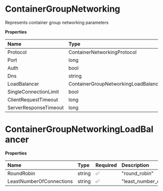 # ContainerGroupNetworking

Represents container group networking parameters

**Properties**

| Name                  | Type                                 | Required | Description |
| :-------------------- | :----------------------------------- | :------- | :---------- |
| Protocol              | ContainerNetworkingProtocol          | ✅       |             |
| Port                  | long                                 | ✅       |             |
| Auth                  | bool                                 | ✅       |             |
| Dns                   | string                               | ✅       |             |
| LoadBalancer          | ContainerGroupNetworkingLoadBalancer | ❌       |             |
| SingleConnectionLimit | bool                                 | ❌       |             |
| ClientRequestTimeout  | long                                 | ❌       |             |
| ServerResponseTimeout | long                                 | ❌       |             |

# ContainerGroupNetworkingLoadBalancer

**Properties**

| Name                     | Type   | Required | Description                   |
| :----------------------- | :----- | :------- | :---------------------------- |
| RoundRobin               | string | ✅       | "round_robin"                 |
| LeastNumberOfConnections | string | ✅       | "least_number_of_connections" |
